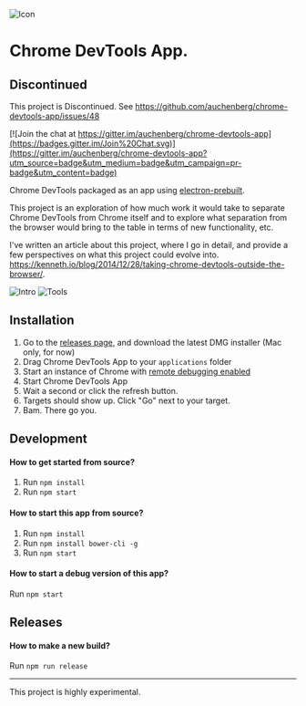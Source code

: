 ![Icon](https://github.com/auchenberg/chrome-devtools-app/raw/master/readme/icon.png)

Chrome DevTools App.
===================

## Discontinued
This project is Discontinued. See https://github.com/auchenberg/chrome-devtools-app/issues/48

[![Join the chat at https://gitter.im/auchenberg/chrome-devtools-app](https://badges.gitter.im/Join%20Chat.svg)](https://gitter.im/auchenberg/chrome-devtools-app?utm_source=badge&utm_medium=badge&utm_campaign=pr-badge&utm_content=badge)

Chrome DevTools packaged as an app using [electron-prebuilt](https://github.com/mafintosh/electron-prebuilt). 

This project is an exploration of how much work it would take to separate Chrome DevTools from Chrome itself and to explore what separation from the browser  would bring to the table in terms of new functionality, etc.

I've written an article about this project, where I go in detail, and provide a few perspectives on what this project could evolve into. https://kenneth.io/blog/2014/12/28/taking-chrome-devtools-outside-the-browser/.

![Intro](https://raw.githubusercontent.com/auchenberg/chrome-devtools-app/master/readme/app-intro.png)
![Tools](https://raw.githubusercontent.com/auchenberg/chrome-devtools-app/master/readme/app-inspector.png)

## Installation

1. Go to the [releases page](https://github.com/auchenberg/chrome-devtools-app/releases), and download the latest DMG installer (Mac only, for now)
2. Drag Chrome DevTools App to your `applications` folder
3. Start an instance of Chrome with [remote debugging enabled](https://developer.chrome.com/devtools/docs/debugger-protocol#remote)
4. Start Chrome DevTools App
5. Wait a second or click the refresh button.
6. Targets should show up. Click "Go" next to your target.
7. Bam. There go you.

## Development

#### How to get started from source?
1. Run `npm install`
2. Run `npm start`

#### How to start this app from source?
1. Run `npm install`
2. Run `npm install bower-cli -g`
3. Run `npm start`

#### How to start a debug version of this app?
Run `npm start`

## Releases

#### How to make a new build?
Run `npm run release`

---

This project is highly experimental.
